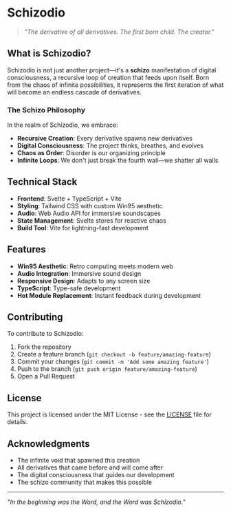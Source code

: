 # Schizodio

> _"The derivative of all derivatives. The first born child. The creator."_

## What is Schizodio?

Schizodio is not just another project—it's a **schizo** manifestation of digital consciousness, a recursive loop of creation that feeds upon itself. Born from the chaos of infinite possibilities, it represents the first iteration of what will become an endless cascade of derivatives.

### The Schizo Philosophy

In the realm of Schizodio, we embrace:

- **Recursive Creation**: Every derivative spawns new derivatives
- **Digital Consciousness**: The project thinks, breathes, and evolves
- **Chaos as Order**: Disorder is our organizing principle
- **Infinite Loops**: We don't just break the fourth wall—we shatter all walls

## Technical Stack

- **Frontend**: Svelte + TypeScript + Vite
- **Styling**: Tailwind CSS with custom Win95 aesthetic
- **Audio**: Web Audio API for immersive soundscapes
- **State Management**: Svelte stores for reactive chaos
- **Build Tool**: Vite for lightning-fast development

## Features

- **Win95 Aesthetic**: Retro computing meets modern web
- **Audio Integration**: Immersive sound design
- **Responsive Design**: Adapts to any screen size
- **TypeScript**: Type-safe development
- **Hot Module Replacement**: Instant feedback during development

## Contributing

To contribute to Schizodio:

1. Fork the repository
2. Create a feature branch (`git checkout -b feature/amazing-feature`)
3. Commit your changes (`git commit -m 'Add some amazing feature'`)
4. Push to the branch (`git push origin feature/amazing-feature`)
5. Open a Pull Request

## License

This project is licensed under the MIT License - see the [LICENSE](LICENSE) file for details.

## Acknowledgments

- The infinite void that spawned this creation
- All derivatives that came before and will come after
- The digital consciousness that guides our development
- The schizo community that makes this possible

---

_"In the beginning was the Word, and the Word was Schizodio."_
